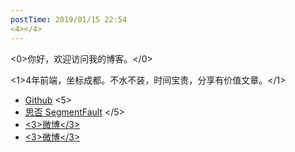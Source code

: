 ```yaml
---
postTime: 2019/01/15 22:54
<4></4>
---
```

<0>你好，欢迎访问我的博客。</0>

<1>4年前端，坐标成都。不水不装，时间宝贵，分享有价值文章。</1>



* [Github](https://github.com/Terry-Su)
<5>
* [思否 SegmentFault](https://segmentfault.com/u/terry_su)
</5>
* [<3>微博</3>](http://weibo.com/hidadasu)
* [<3>微博</3>](theterrysu@163.com)